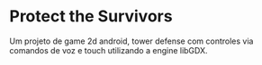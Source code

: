 Protect the Survivors
============

Um projeto de game 2d android, tower defense com controles via comandos de voz e touch utilizando a engine libGDX. 

